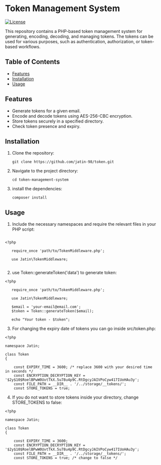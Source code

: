 # Token Management System

[![License](https://img.shields.io/badge/license-MIT-blue.svg)](https://github.com/jatin-98/token/blob/main/LICENSE)

This repository contains a PHP-based token management system for generating, encoding, decoding, and managing tokens. The tokens can be used for various purposes, such as authentication, authorization, or token-based workflows.

## Table of Contents

- [Features](#features)
- [Installation](#installation)
- [Usage](#usage)
<!-- - [Contributing](#contributing) -->
<!-- - [License](#license) -->

## Features

- Generate tokens for a given email.
- Encode and decode tokens using AES-256-CBC encryption.
- Store tokens securely in a specified directory.
- Check token presence and expiry.

## Installation

1. Clone the repository:

   ```shell
   git clone https://github.com/jatin-98/token.git

2. Navigate to the project directory:
   ```shell 
   cd token-management-system

3. install the dependencies:
   ```shel 
   composer install
   
## Usage

1. Include the necessary namespaces and require the relevant files in your PHP script:

```shel 

<?php

   require_once 'path/to/TokenMiddleware.php';

   use Jatin\TokenMiddleware;
   
```



2. use Token::generateToken('data') to generate token:

```shel 
<?php

   require_once 'path/to/TokenMiddleware.php';

   use Jatin\TokenMiddleware;
   
   $email = 'your-email@email.com';
   $token = Token::generateToken($email);

   echo "Your token - $token";
```


3. For changing the expiry date of tokens you can go inside src/token.php:

```shel
<?php

namespace Jatin;

class Token
{

    const EXPIRY_TIME = 3600; /* replace 3600 with your desired time in seconds */
    const ENCRYPTION_DECRYPTION_KEY = '$2y$10$RoelBPwW0UvtTkX.5u78u4p9C.RtDgcyJAIVPoCyw417IUoHAu3y';
    const FILE_PATH = __DIR__ . '/../storage/__tokens/';
    const STORE_TOKENS = true;
```

4. If you do not want to store tokens inside your directory, change  STORE_TOKENS to false:

```shell
<?php

namespace Jatin;

class Token
{

    const EXPIRY_TIME = 3600; 
    const ENCRYPTION_DECRYPTION_KEY = '$2y$10$RoelBPwW0UvtTkX.5u78u4p9C.RtDgcyJAIVPoCyw417IUoHAu3y';
    const FILE_PATH = __DIR__ . '/../storage/__tokens/';
    const STORE_TOKENS = true; /* change to false */

```

<!-- ## License

This project is licensed under the MIT License.

- `[![License](https://img.shields.io/badge/license-MIT-blue.svg)](https://github.com/your-username/token-management-system/blob/main/LICENSE)` - Replace `your-username` with your GitHub username and `token-management-system` with the name of your repository.
- `git clone https://github.com/your-username/token-management-system.git` - Replace `your-username` with your GitHub username and `token-management-system` with the name of your repository.
- `require_once 'path/to/TokenMiddleware.php';` - Replace `'path/to/TokenMiddleware.php'` with the actual path to the `TokenMiddleware.php` file in your project.-->
